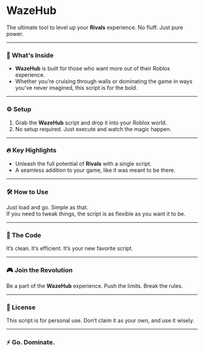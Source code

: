 # WazeHub

The ultimate tool to level up your **Rivals** experience. No fluff. Just pure power.

---

### 🚀 What's Inside

- **WazeHub** is built for those who want more out of their Roblox experience.  
- Whether you're cruising through walls or dominating the game in ways you've never imagined, this script is for the bold.

---

### ⚙️ Setup

1. Grab the **WazeHub** script and drop it into your Roblox world.
2. No setup required. Just execute and watch the magic happen.

---

### 🔥 Key Highlights

- Unleash the full potential of **Rivals** with a single script.
- A seamless addition to your game, like it was meant to be there.

---

### 🛠️ How to Use

Just load and go. Simple as that.  
If you need to tweak things, the script is as flexible as you want it to be.

---

### 👾 The Code

It’s clean. It’s efficient. It’s your new favorite script.

---

### 🎮 Join the Revolution

Be a part of the **WazeHub** experience. Push the limits. Break the rules.

---

### 📝 License

This script is for personal use. Don’t claim it as your own, and use it wisely. 

---

### ⚡️ Go. Dominate.
